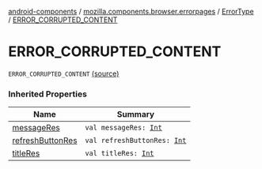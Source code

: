[android-components](../../index.md) / [mozilla.components.browser.errorpages](../index.md) / [ErrorType](index.md) / [ERROR_CORRUPTED_CONTENT](./-e-r-r-o-r_-c-o-r-r-u-p-t-e-d_-c-o-n-t-e-n-t.md)

# ERROR_CORRUPTED_CONTENT

`ERROR_CORRUPTED_CONTENT` [(source)](https://github.com/mozilla-mobile/android-components/blob/master/components/browser/errorpages/src/main/java/mozilla/components/browser/errorpages/ErrorPages.kt#L99)

### Inherited Properties

| Name | Summary |
|---|---|
| [messageRes](message-res.md) | `val messageRes: `[`Int`](https://kotlinlang.org/api/latest/jvm/stdlib/kotlin/-int/index.html) |
| [refreshButtonRes](refresh-button-res.md) | `val refreshButtonRes: `[`Int`](https://kotlinlang.org/api/latest/jvm/stdlib/kotlin/-int/index.html) |
| [titleRes](title-res.md) | `val titleRes: `[`Int`](https://kotlinlang.org/api/latest/jvm/stdlib/kotlin/-int/index.html) |
